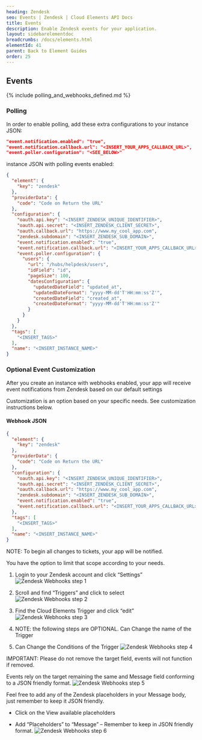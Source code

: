 ```yaml
---
heading: Zendesk
seo: Events | Zendesk | Cloud Elements API Docs
title: Events
description: Enable Zendesk events for your application.
layout: sidebarelementdoc
breadcrumbs: /docs/elements.html
elementId: 41
parent: Back to Element Guides
order: 25
---
```


## Events

{% include polling_and_webhooks_defined.md %}

### Polling

In order to enable polling, add these extra configurations to your instance JSON:

```JSON
"event.notification.enabled": "true",
"event.notification.callback.url": "<INSERT_YOUR_APPS_CALLBACK_URL>",
"event.poller.configuration": "<SEE_BELOW>"
```

instance JSON with polling events enabled:

```json
{
  "element": {
    "key": "zendesk"
  },
  "providerData": {
    "code": "Code on Return the URL"
  },
  "configuration": {
    "oauth.api.key": "<INSERT_ZENDESK_UNIQUE_IDENTIFIER>",
    "oauth.api.secret": "<INSERT_ZENDESK_CLIENT_SECRET>",
    "oauth.callback.url": "https://www.my_cool_app.com",
    "zendesk.subdomain": "<INSERT_ZENDESK_SUB_DOMAIN>",
    "event.notification.enabled": "true",
    "event.notification.callback.url": "<INSERT_YOUR_APPS_CALLBACK_URL>",
    "event.poller.configuration": {
      "users": {
        "url": "/hubs/helpdesk/users",
        "idField": "id",
        "pageSize": 100,
        "datesConfiguration": {
          "updatedDateField": "updated_at",
          "updatedDateFormat": "yyyy-MM-dd'T'HH:mm:ss'Z'",
          "createdDateField": "created_at",
          "createdDateFormat": "yyyy-MM-dd'T'HH:mm:ss'Z'"
        }
      }
    }
  },
  "tags": [
    "<INSERT_TAGS>"
  ],
  "name": "<INSERT_INSTANCE_NAME>"
}
```

### Optional Event Customization

After you create an instance with webhooks enabled, your app will receive event notifications from Zendesk based on our default settings

Customization is an option based on your specific needs. See customization instructions below.

#### Webhook JSON

```json
{
  "element": {
    "key": "zendesk"
  },
  "providerData": {
    "code": "Code on Return the URL"
  },
  "configuration": {
    "oauth.api.key": "<INSERT_ZENDESK_UNIQUE_IDENTIFIER>",
    "oauth.api.secret": "<INSERT_ZENDESK_CLIENT_SECRET>",
    "oauth.callback.url": "https://www.my_cool_app.com",
    "zendesk.subdomain": "<INSERT_ZENDESK_SUB_DOMAIN>",
    "event.notification.enabled": "true",
    "event.notification.callback.url": "<INSERT_YOUR_APPS_CALLBACK_URL>"
  },
  "tags": [
    "<INSERT_TAGS>"
  ],
  "name": "<INSERT_INSTANCE_NAME>"
}
```

NOTE: To begin all changes to tickets, your app will be notified.

You have the option to limit that scope according to your needs.

1. Login to your Zendesk account and click “Settings”
![Zendesk Webhooks step 1](http://cloud-elements.com/wp-content/uploads/2015/02/ZendeskAPI1.png)


2. Scroll and find “Triggers” and click to select
![Zendesk Webhooks step 2](http://cloud-elements.com/wp-content/uploads/2015/02/ZendeskAPI2.png)

3. Find the Cloud Elements Trigger and click “edit”
![Zendesk Webhooks step 3](http://cloud-elements.com/wp-content/uploads/2015/02/ZendeskAPI3.png)

4. NOTE: the following steps are OPTIONAL.  Can Change the name of the Trigger

5. Can Change the Conditions of the Trigger
![Zendesk Webhooks step 4](http://cloud-elements.com/wp-content/uploads/2015/02/ZendeskAPI4.png)

IMPORTANT: Please do not remove the target field, events will not function if removed.

Events rely on the target remaining the same and Message field conforming to a JSON friendly format.
![Zendesk Webhooks step 5](http://cloud-elements.com/wp-content/uploads/2015/02/ZendeskAPI5.png)

Feel free to add any of the Zendesk placeholders in your Message body, just remember to keep it JSON friendly.

* Click on the View available placeholders

* Add “Placeholders” to “Message” – Remember to keep in JSON friendly format.
![Zendesk Webhooks step 6](http://cloud-elements.com/wp-content/uploads/2015/02/ZendeskAPI6.png)
